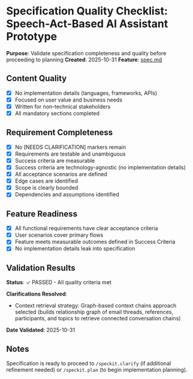 # Specification Quality Checklist: Speech-Act-Based AI Assistant Prototype

**Purpose**: Validate specification completeness and quality before proceeding to planning
**Created**: 2025-10-31
**Feature**: [spec.md](../spec.md)

## Content Quality

- [x] No implementation details (languages, frameworks, APIs)
- [x] Focused on user value and business needs
- [x] Written for non-technical stakeholders
- [x] All mandatory sections completed

## Requirement Completeness

- [x] No [NEEDS CLARIFICATION] markers remain
- [x] Requirements are testable and unambiguous
- [x] Success criteria are measurable
- [x] Success criteria are technology-agnostic (no implementation details)
- [x] All acceptance scenarios are defined
- [x] Edge cases are identified
- [x] Scope is clearly bounded
- [x] Dependencies and assumptions identified

## Feature Readiness

- [x] All functional requirements have clear acceptance criteria
- [x] User scenarios cover primary flows
- [x] Feature meets measurable outcomes defined in Success Criteria
- [x] No implementation details leak into specification

## Validation Results

**Status**: ✓ PASSED - All quality criteria met

**Clarifications Resolved**:
- Context retrieval strategy: Graph-based context chains approach selected (builds relationship graph of email threads, references, participants, and topics to retrieve connected conversation chains)

**Date Validated**: 2025-10-31

## Notes

Specification is ready to proceed to `/speckit.clarify` (if additional refinement needed) or `/speckit.plan` (to begin implementation planning).
